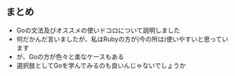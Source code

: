 
## まとめ

* Goの文法及びオススメの使いドコロについて説明しました
* 何だかんだ言いましたが、私はRubyの方が(今の所は)使いやすいと思っています
* が、Goの方が色々と楽なケースもある
* 選択肢としてGoを学んでみるのも良いんじゃないでしょうか
